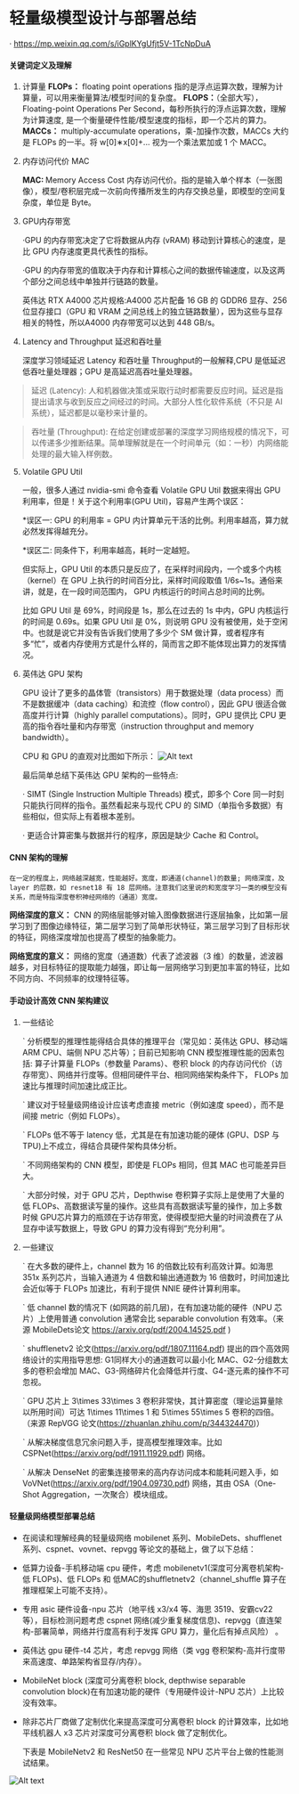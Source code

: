 # 轻量级模型设计与部署总结 

· https://mp.weixin.qq.com/s/iGplKYgUfjt5V-1TcNpDuA

#### 关键词定义及理解
1. 计算量
    <strong>FLOPs：</strong> floating point operations 指的是浮点运算次数，理解为计算量，可以用来衡量算法/模型时间的复杂度。
    <strong>FLOPS：</strong>（全部大写），Floating-point Operations Per Second，每秒所执行的浮点运算次数，理解为计算速度, 是一个衡量硬件性能/模型速度的指标，即一个芯片的算力。
    <strong>MACCs：</strong> multiply-accumulate operations，乘-加操作次数，MACCs 大约是 FLOPs 的一半。将 w[0]∗x[0]+... 视为一个乘法累加或 1 个 MACC。
    
2. 内存访问代价 MAC

    <strong>MAC: </strong> Memory Access Cost 内存访问代价。指的是输入单个样本（一张图像），模型/卷积层完成一次前向传播所发生的内存交换总量，即模型的空间复杂度，单位是 Byte。

3. GPU内存带宽

    ·GPU 的内存带宽决定了它将数据从内存 (vRAM) 移动到计算核心的速度，是比 GPU 内存速度更具代表性的指标。

    ·GPU 的内存带宽的值取决于内存和计算核心之间的数据传输速度，以及这两个部分之间总线中单独并行链路的数量。

    英伟达 RTX A4000 芯片规格:A4000 芯片配备 16 GB 的 GDDR6 显存、256 位显存接口（GPU 和 VRAM 之间总线上的独立链路数量），因为这些与显存相关的特性，所以A4000 内存带宽可以达到 448 GB/s。

4. Latency and Throughput 延迟和吞吐量
    
    深度学习领域延迟 Latency 和吞吐量 Throughput的一般解释,CPU 是低延迟低吞吐量处理器；GPU 是高延迟高吞吐量处理器。   

>延迟 (Latency): 人和机器做决策或采取行动时都需要反应时间。延迟是指提出请求与收到反应之间经过的时间。大部分人性化软件系统（不只是 AI 系统），延迟都是以毫秒来计量的。

>吞吐量 (Throughput): 在给定创建或部署的深度学习网络规模的情况下，可以传递多少推断结果。简单理解就是在一个时间单元（如：一秒）内网络能处理的最大输入样例数。
       

5. Volatile GPU Util

    一般，很多人通过 nvidia-smi 命令查看 Volatile GPU Util 数据来得出 GPU 利用率，但是！关于这个利用率(GPU Util)，容易产生两个误区：

    *误区一: GPU 的利用率 = GPU 内计算单元干活的比例。利用率越高，算力就必然发挥得越充分。

    *误区二: 同条件下，利用率越高，耗时一定越短。
    
    但实际上，GPU Util 的本质只是反应了，在采样时间段内，一个或多个内核（kernel）在 GPU 上执行的时间百分比，采样时间段取值 1/6s~1s。通俗来讲，就是，在一段时间范围内， GPU 内核运行的时间占总时间的比例。
    
    比如 GPU Util 是 69%，时间段是 1s，那么在过去的 1s 中内，GPU 内核运行的时间是 0.69s。如果 GPU Util 是 0%，则说明 GPU 没有被使用，处于空闲中。也就是说它并没有告诉我们使用了多少个 SM 做计算，或者程序有多“忙”，或者内存使用方式是什么样的，简而言之即不能体现出算力的发挥情况。

6. 英伟达 GPU 架构

    GPU 设计了更多的晶体管（transistors）用于数据处理（data process）而不是数据缓冲（data caching）和流控（flow control），因此 GPU 很适合做高度并行计算（highly parallel computations）。同时，GPU 提供比 CPU 更高的指令吞吐量和内存带宽（instruction throughput and memory bandwidth）。

    CPU 和 GPU 的直观对比图如下所示：
    ![Alt text](image/image.png)

    最后简单总结下英伟达 GPU 架构的一些特点:

    · SIMT (Single Instruction Multiple Threads) 模式，即多个 Core 同一时刻只能执行同样的指令。虽然看起来与现代 CPU 的 SIMD（单指令多数据）有些相似，但实际上有着根本差别。

    · 更适合计算密集与数据并行的程序，原因是缺少 Cache 和 Control。

#### CNN 架构的理解

    在一定的程度上，网络越深越宽，性能越好。宽度，即通道(channel)的数量; 网络深度，及 layer 的层数，如 resnet18 有 18 层网络。注意我们这里说的和宽度学习一类的模型没有关系，而是特指深度卷积神经网络的（通道）宽度。

<strong>网络深度的意义：</strong>  CNN 的网络层能够对输入图像数据进行逐层抽象，比如第一层学习到了图像边缘特征，第二层学习到了简单形状特征，第三层学习到了目标形状的特征，网络深度增加也提高了模型的抽象能力。

<strong>网络宽度的意义：</strong> 网络的宽度（通道数）代表了滤波器（3 维）的数量，滤波器越多，对目标特征的提取能力越强，即让每一层网络学习到更加丰富的特征，比如不同方向、不同频率的纹理特征等。

#### 手动设计高效 CNN 架构建议

1. 一些结论

    ` 分析模型的推理性能得结合具体的推理平台（常见如：英伟达 GPU、移动端 ARM CPU、端侧 NPU 芯片等）；目前已知影响 CNN 模型推理性能的因素包括: 算子计算量 FLOPs（参数量 Params）、卷积 block 的内存访问代价（访存带宽）、网络并行度等。但相同硬件平台、相同网络架构条件下， FLOPs 加速比与推理时间加速比成正比。

    ` 建议对于轻量级网络设计应该考虑直接 metric（例如速度 speed），而不是间接 metric（例如 FLOPs）。

    ` FLOPs 低不等于 latency 低，尤其是在有加速功能的硬体 (GPU、DSP 与 TPU)上不成立，得结合具硬件架构具体分析。

    ` 不同网络架构的 CNN 模型，即使是 FLOPs 相同，但其 MAC 也可能差异巨大。

    ` 大部分时候，对于 GPU 芯片，Depthwise 卷积算子实际上是使用了大量的低 FLOPs、高数据读写量的操作。这些具有高数据读写量的操作，加上多数时候 GPU芯片算力的瓶颈在于访存带宽，使得模型把大量的时间浪费在了从显存中读写数据上，导致 GPU 的算力没有得到“充分利用”。

2. 一些建议

    ` 在大多数的硬件上，channel 数为 16 的倍数比较有利高效计算。如海思 351x 系列芯片，当输入通道为 4 倍数和输出通道数为 16 倍数时，时间加速比会近似等于 FLOPs 加速比，有利于提供 NNIE 硬件计算利用率。

    ` 低 channel 数的情况下 (如网路的前几层)，在有加速功能的硬件（NPU 芯片）上使用普通 convolution 通常会比 separable convolution 有效率。（来源 MobileDets论文 https://arxiv.org/pdf/2004.14525.pdf )

    ` shufflenetv2 论文(https://arxiv.org/pdf/1807.11164.pdf) 提出的四个高效网络设计的实用指导思想: G1同样大小的通道数可以最小化 MAC、G2-分组数太多的卷积会增加 MAC、G3-网络碎片化会降低并行度、G4-逐元素的操作不可忽视。

    ` GPU 芯片上 3\times 33\times 3 卷积非常快，其计算密度（理论运算量除以所用时间）可达 1\times 11\times 1 和 5\times 55\times 5 卷积的四倍。（来源 RepVGG 论文(https://zhuanlan.zhihu.com/p/344324470)）

    ` 从解决梯度信息冗余问题入手，提高模型推理效率。比如 CSPNet(https://arxiv.org/pdf/1911.11929.pdf) 网络。

    ` 从解决 DenseNet 的密集连接带来的高内存访问成本和能耗问题入手，如 VoVNet(https://arxiv.org/pdf/1904.09730.pdf) 网络，其由 OSA（One-Shot Aggregation，一次聚合）模块组成。

#### 轻量级网络模型部署总结

* 在阅读和理解经典的轻量级网络 mobilenet 系列、MobileDets、shufflenet 系列、cspnet、vovnet、repvgg 等论文的基础上，做了以下总结：

* 低算力设备-手机移动端 cpu 硬件，考虑 mobilenetv1(深度可分离卷机架构-低 FLOPs)、低 FLOPs 和 低MAC的shuffletnetv2（channel_shuffle 算子在推理框架上可能不支持）。

* 专用 asic 硬件设备-npu 芯片（地平线 x3/x4 等、海思 3519、安霸cv22 等），目标检测问题考虑 cspnet 网络(减少重复梯度信息)、repvgg（直连架构-部署简单，网络并行度高有利于发挥 GPU 算力，量化后有掉点风险） 。

* 英伟达 gpu 硬件-t4 芯片，考虑 repvgg 网络（类 vgg 卷积架构-高并行度带来高速度、单路架构省显存/内存）。

* MobileNet block (深度可分离卷积 block, depthwise separable convolution block)在有加速功能的硬件（专用硬件设计-NPU 芯片）上比较没有效率。

* 除非芯片厂商做了定制优化来提高深度可分离卷积 block 的计算效率，比如地平线机器人 x3 芯片对深度可分离卷积 block 做了定制优化。

    下表是 MobileNetv2 和 ResNet50 在一些常见 NPU 芯片平台上做的性能测试结果。

![Alt text](image/image-1.png)
